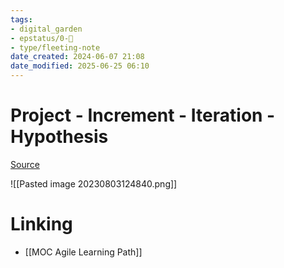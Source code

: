 ```yaml
---
tags: 
- digital_garden
- epstatus/0-🌰
- type/fleeting-note
date_created: 2024-06-07 21:08
date_modified: 2025-06-25 06:10
---
```

# Project - Increment - Iteration - Hypothesis

[Source](https://www.linkedin.com/posts/heiko-stapf_ich-hab-mal-versucht-den-unterschied-zwischen-activity-7092774689780940800-_cIL?utm_source=share&utm_medium=member_desktop)

![[Pasted image 20230803124840.png]]

# Linking

+ [[MOC Agile Learning Path]]

